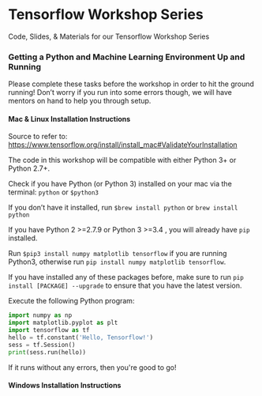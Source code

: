 # Tensorflow Workshop Series

Code, Slides, &amp; Materials for our Tensorflow Workshop Series

### Getting a Python and Machine Learning Environment Up and Running

Please complete these tasks before the workshop in order to hit the ground running! Don’t worry if you run into some errors though, we will have mentors on hand to help you through setup. 

#### Mac & Linux Installation Instructions
 
Source to refer to: https://www.tensorflow.org/install/install_mac#ValidateYourInstallation

The code in this workshop will be compatible with either Python 3+ or Python 2.7+. 

Check if you have Python (or Python 3) installed on your mac via the terminal: ```python``` or ```$python3```

If you don’t have it installed, run ```$brew install python``` or ```brew install python```

If you have Python 2 >=2.7.9 or Python 3 >=3.4 , you will already have `pip` installed. 

Run ```$pip3 install numpy matplotlib tensorflow``` if you are running Python3, otherwise run ```pip install numpy matplotlib tensorflow```. 

If you have installed any of these packages before, make sure to run `pip install [PACKAGE] --upgrade` to ensure that you have the latest version. 

Execute the following Python program:

```python
import numpy as np
import matplotlib.pyplot as plt
import tensorflow as tf
hello = tf.constant('Hello, Tensorflow!')
sess = tf.Session()
print(sess.run(hello))
```

If it runs without any errors, then you're good to go!


#### Windows Installation Instructions

